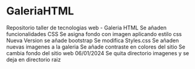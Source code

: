 # GaleriaHTML
Repositorio taller de tecnologias web - Galeria HTML
Se añaden funcionalidades CSS
Se asigna fondo con imagen aplicando estilo css
Nueva Version
se añade bootstrap 
Se modifica Styles.css
Se añaden nuevas imagenes a la galeria
Se añade contraste en colores del sitio
Se cambia fondo del sitio web
06/01/2024
Se quita directorio imagenes y se deja en directorio raiz
